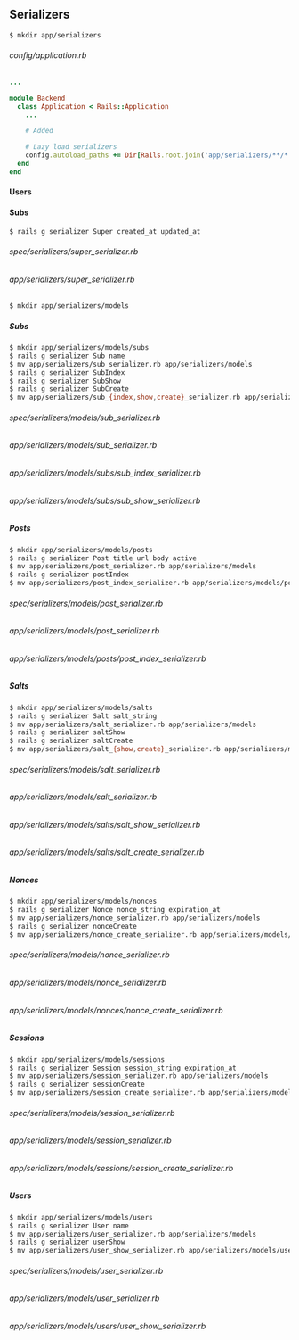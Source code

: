 ## Serializers

<!-- perhaps move all this into the controller markdown -->

<!-- double check this is necessary, seems like it shouldn't be -->

```bash
$ mkdir app/serializers
```

###### config/application.rb

```ruby
...

module Backend
  class Application < Rails::Application
    ...

    # Added

    # Lazy load serializers
    config.autoload_paths += Dir[Rails.root.join('app/serializers/**/*')]
  end
end

```

<!-- should there be testing of these serializers? -->
<!-- probably, everything else is tested -->
<!-- next iteration do testing -->

#### Users

#### Subs

```bash
$ rails g serializer Super created_at updated_at
```

###### spec/serializers/super_serializer.rb

###### app/serializers/super_serializer.rb

```bash
$ mkdir app/serializers/models
```

##### Subs

```bash
$ mkdir app/serializers/models/subs
$ rails g serializer Sub name
$ mv app/serializers/sub_serializer.rb app/serializers/models
$ rails g serializer SubIndex
$ rails g serializer SubShow
$ rails g serializer SubCreate
$ mv app/serializers/sub_{index,show,create}_serializer.rb app/serializers/models/subs
```

###### spec/serializers/models/sub_serializer.rb

###### app/serializers/models/sub_serializer.rb

###### app/serializers/models/subs/sub_index_serializer.rb

###### app/serializers/models/subs/sub_show_serializer.rb

<!-- think about only keeping the default serializer and the index one -->

##### Posts

```bash
$ mkdir app/serializers/models/posts
$ rails g serializer Post title url body active
$ mv app/serializers/post_serializer.rb app/serializers/models
$ rails g serializer postIndex
$ mv app/serializers/post_index_serializer.rb app/serializers/models/posts
```

###### spec/serializers/models/post_serializer.rb

###### app/serializers/models/post_serializer.rb

###### app/serializers/models/posts/post_index_serializer.rb

##### Salts

```bash
$ mkdir app/serializers/models/salts
$ rails g serializer Salt salt_string
$ mv app/serializers/salt_serializer.rb app/serializers/models
$ rails g serializer saltShow
$ rails g serializer saltCreate
$ mv app/serializers/salt_{show,create}_serializer.rb app/serializers/models/salts
```

###### spec/serializers/models/salt_serializer.rb

###### app/serializers/models/salt_serializer.rb

###### app/serializers/models/salts/salt_show_serializer.rb

###### app/serializers/models/salts/salt_create_serializer.rb

##### Nonces

```bash
$ mkdir app/serializers/models/nonces
$ rails g serializer Nonce nonce_string expiration_at
$ mv app/serializers/nonce_serializer.rb app/serializers/models
$ rails g serializer nonceCreate
$ mv app/serializers/nonce_create_serializer.rb app/serializers/models/nonces
```

###### spec/serializers/models/nonce_serializer.rb

###### app/serializers/models/nonce_serializer.rb

###### app/serializers/models/nonces/nonce_create_serializer.rb

##### Sessions

```bash
$ mkdir app/serializers/models/sessions
$ rails g serializer Session session_string expiration_at
$ mv app/serializers/session_serializer.rb app/serializers/models
$ rails g serializer sessionCreate
$ mv app/serializers/session_create_serializer.rb app/serializers/models/sessions
```

###### spec/serializers/models/session_serializer.rb

###### app/serializers/models/session_serializer.rb

###### app/serializers/models/sessions/session_create_serializer.rb

##### Users

```bash
$ mkdir app/serializers/models/users
$ rails g serializer User name
$ mv app/serializers/user_serializer.rb app/serializers/models
$ rails g serializer userShow
$ mv app/serializers/user_show_serializer.rb app/serializers/models/users
```

###### spec/serializers/models/user_serializer.rb

###### app/serializers/models/user_serializer.rb

###### app/serializers/models/users/user_show_serializer.rb


